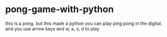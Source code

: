 # pong-game-with-python
this is a pong. but this made a python
you can play ping pong in the digital.
and you use arrow keys and w, a, s, d to play
